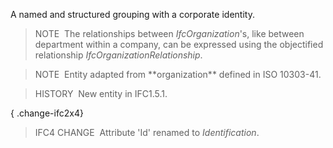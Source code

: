 A named and structured grouping with a corporate identity.

> NOTE&nbsp; The relationships between _IfcOrganization_'s, like between department within a company, can be expressed using the objectified relationship _IfcOrganizationRelationship_.

> NOTE&nbsp; Entity adapted from \*\*organization\*\* defined in ISO&nbsp;10303-41.

> HISTORY&nbsp; New entity in IFC1.5.1.

{ .change-ifc2x4}
> IFC4 CHANGE&nbsp; Attribute 'Id' renamed to _Identification_.
